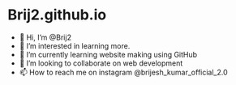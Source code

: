 # Brij2.github.io
- 👋 Hi, I’m @Brij2
- 👀 I’m interested in learning more.
- 🌱 I’m currently learning website making using GitHub
- 💞️ I’m looking to collaborate on web development
- 📫 How to reach me on instagram @brijesh_kumar_official_2.0

<!---
Brij2/Brij2 is a ✨ special ✨ repository because its `README.md` (this file) appears on your GitHub profile.
You can click the Preview link to take a look at your changes.
--->

